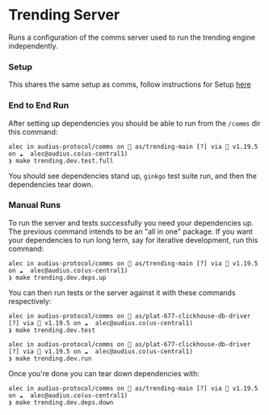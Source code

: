 # Trending Server

Runs a configuration of the comms server used to run the trending engine independently.

### Setup

This shares the same setup as comms, follow instructions for Setup [here](../README.md#setup)

### End to End Run

After setting up dependencies you should be able to run from the `/comms` dir this command:
```
alec in audius-protocol/comms on  as/trending-main [?] via  v1.19.5 on ☁️  alec@audius.co(us-central1)
❯ make trending.dev.test.full
```

You should see dependencies stand up, `ginkgo` test suite run, and then the dependencies tear down.

### Manual Runs

To run the server and tests successfully you need your dependencies up. The previous command intends to be an "all in one" package. If you want your dependencies to run long term, say for iterative development, run this command:
```
alec in audius-protocol/comms on  as/trending-main [?] via  v1.19.5 on ☁️  alec@audius.co(us-central1)
❯ make trending.dev.deps.up
```

You can then run tests or the server against it with these commands respectively:
```
alec in audius-protocol/comms on  as/plat-677-clickhouse-db-driver [?] via  v1.19.5 on ☁️  alec@audius.co(us-central1)
❯ make trending.dev.test

alec in audius-protocol/comms on  as/plat-677-clickhouse-db-driver [?] via  v1.19.5 on ☁️  alec@audius.co(us-central1)
❯ make trending.dev.run
```

Once you're done you can tear down dependencies with:
```
alec in audius-protocol/comms on  as/trending-main [?] via  v1.19.5 on ☁️  alec@audius.co(us-central1)
❯ make trending.dev.deps.down
```
